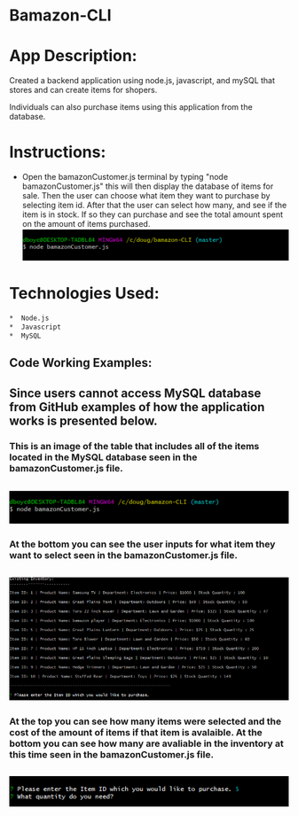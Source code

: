 # Bamazon-CLI


# App Description:

Created a backend application using node.js, javascript, and mySQL that stores and can create items for shopers. 

Individuals can also purchase items using this application from the database. 

# Instructions:

* Open the bamazonCustomer.js terminal by typing "node bamazonCustomer.js" this will then display the database of items for sale. Then the user can choose what item they want to purchase by selecting item id. After that the user can select how many, and see if the item is in stock. If so they can purchase and see the total amount spent on the amount of items purchased. 
![Image](Images/bamazon-image-4.png)

# Technologies Used: 
	*  Node.js
	*  Javascript
	*  MySQL



## Code Working Examples: 


Since users cannot access MySQL database from GitHub examples of how the application works is presented below.
---
### This is an image of the table that includes all of the items located in the MySQL database seen in the bamazonCustomer.js file.

![Image](images/bamazon-image-4.png)
---
### At the bottom you can see the user inputs for what item they want to select seen in the bamazonCustomer.js file.

![Image](images/bamazon-image-5.png)
---
### At the top you can see how many items were selected and the cost of the amount of items if that item is avalaible. At the bottom you can see how many are avaliable in the inventory at this time seen in the bamazonCustomer.js file.

![Image](images/bamazon-image-6.png)
---
